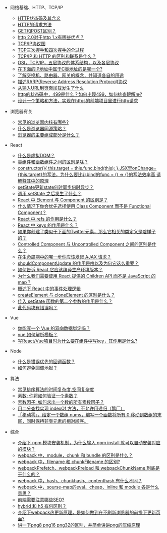 * 网络基础、HTTP、TCP/IP
  * [HTTP状态码及其含义](basic.md)
  * [HTTP的请求方法](http-request.md)
  * [<span></span>GET和POST区别？](http-get-post.md)
  * [http 2.0对于http 1.x有哪些优点？](http/http-1.md)
  * [TCP/IP协议图](http/tcp-ip-1.md)
  * [TCP三次握手和四次挥手的全过程](http/http-3.md)
  * [TCP/IP 和 HTTP 的区别和联系是什么？](http/http-2.md)
  * [OSI，TCP/IP，五层协议的体系结构，以及各层协议](http/http-bas.md)
  * [在下面的IP地址中属于C类地址的是哪一个?](http/http-4.md)
  * [了解交换机、路由器、网关的概念，并知道各自的用途](http/http-5.md)
  * [描述RARP(Reverse Address Resolution Protocol)协议](http/http-6.md)
  * [从输入URL到页面加载发生了什么](http/http-7.md)
  * [http的状态码中，499是什么？如何出现499，如何排查跟解决?](http/http-8.md)
  * [设计一个策略和方法，实现在https的前端项目里进行http请求](http/http-9.md)

* 浏览器有关
  * [常见的浏览器内核有哪些?](browser/001.md)
  * [什么是浏览器同源策略？](browser/002.md)
  * [浏览器的主要组成部分是什么？](browser/003.md)

* React
  * [什么是虚拟DOM？](react/re-18.md)
  * [类组件和函数组件之间的区别是啥？](react/re-19.md)
  * [<span></span>constructor(){ this.target = this.func.bind(this); },JSX里onChange={this.target}的写法，为什么要比非bind的func = () => {}的写法效率高 请解释其中的原理](react/re-17.md)
  * [setState更新state何时同步何时异步？](react/re-16.md)
  * [调用 setState 之后发生了什么？](react/re-1.md)
  * [React 中 Element 与 Component 的区别是？](react/re-2.md)
  * [什么情况下你会优先选择使用 Class Component 而不是 Functional Component？](react/re-3.md)
  * [React 中 refs 的作用是什么？](react/re-4.md)
  * [React 中 keys 的作用是什么？](react/re-5.md)
  * [如果你创建了类似于下面的Twitter元素，那么它相关的类定义是啥样子的？](react/re-6.md)
  * [Controlled Component 与 Uncontrolled Component 之间的区别是什么？](react/re-7.md)
  * [在生命周期中的哪一步你应该发起 AJAX 请求？](react/re-8.md)
  * [shouldComponentUpdate 的作用是啥以及为何它这么重要？](react/re-9.md)
  * [如何告诉 React 它应该编译生产环境版本？](react/re-10.md)
  * [为什么我们需要使用 React 提供的 Children API 而不是 JavaScript 的 map？](react/re-11.md)
  * [概述下 React 中的事件处理逻辑](react/re-12.md)
  * [createElement 与 cloneElement 的区别是什么？](react/re-13.md)
  * [传入 setState 函数的第二个参数的作用是什么？](react/re-14.md)
  * [此代码块有错误吗？](react/re-15.md)    

* Vue
  * [你能写一个 Vue 的双向数据绑定吗？](vue/v-1.md)
  * [vue 如何解析模板？](vue/temp.md)
  * [写React/Vue项目时为什么要在组件中写key，其作用是什么?](vue/v-2.md)

* Node
  * [什么是错误优先的回调函数？](node/n-1.md)
  * [如何避免回调地狱？](node/n-2.md)

* 算法
  * [<span></span>常见排序算法的时间复杂度,空间复杂度](algorithm-1.md)
  * [素数: 你将如何验证一个素数？](algorithm/alg-2.md)
  * [素数因子: 如何求出一个数的所有素数因子？](algorithm/alg-3.md)
  * [用二分查找实现 indexOf 方法，不允许用递归（鹅厂）](algorithm/alg-4.md)
  * [「移动零」，给定一个数组 nums，编写一个函数将所有 0 移动到数组的末尾，同时保持非零元素的相对顺序。](algorithm/alg-5.md)

* 综合
  * [介绍下 npm 模块安装机制，为什么输入 npm install 就可以自动安装对应的模块？](compre/com-1.md)
  * [webpack 中，module，chunk 和 bundle 的区别是什么？](compre/com-2.md)
  * [webpack 中，filename 和 chunkFilename 的区别?](compre/com-3.md)
  * [webpackPrefetch、webpackPreload 和 webpackChunkName 到底是干什么的？](compre/com-4.md)
  * [webpack 中，hash、chunkhash、contenthash 有什么不同？](compre/com-5.md)
  * [webpack 中，sourse-map的eval、cheap、inline 和 module 各是什么意思？](compre/com-6.md)
  * [<span></span>前端需要注意哪些SEO?](inv-1.md)  
  * [hybrid 和 h5 有何区别？](compre/hybrid-h5.md)
  * [介绍下webpack热更新原理，是如何做到在不刷新浏览器的前提下更新页面?](compre/webpack-hot.md)
  * [讲一下png8 png16 png32的区别，并简单讲讲png的压缩原理](compre/com-7.md)
